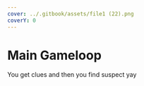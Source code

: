 ```yaml
---
cover: ../.gitbook/assets/file1 (22).png
coverY: 0
---
```


# Main Gameloop

You get clues and then you find suspect yay
